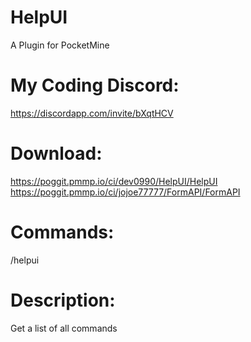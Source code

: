 # HelpUI

A Plugin for PocketMine

# My Coding Discord:

https://discordapp.com/invite/bXqtHCV

# Download:

https://poggit.pmmp.io/ci/dev0990/HelpUI/HelpUI
https://poggit.pmmp.io/ci/jojoe77777/FormAPI/FormAPI 

# Commands:

/helpui

# Description:

Get a list of all commands


